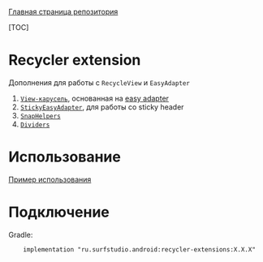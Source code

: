 [Главная страница репозитория](../docs/main.md)

[TOC]

# Recycler extension

Дополнения для работы с `RecycleView` и `EasyAdapter`

1. [`View-карусель`][carousel], основанная на [easy adapter](../../easyadapter/lib-easyadapter/)
2. [`StickyEasyAdapter`][sticky], для работы со sticky header
3. [`SnapHelpers`][snap]
4. [`Dividers`][divider]

# Использование
[Пример использования](../../recycler-extension/sample/)

# Подключение
Gradle:
```
    implementation "ru.surfstudio.android:recycler-extensions:X.X.X"
```


[carousel]: src/main/java/ru/surfstudio/android/recycler/extension/CarouselView.kt
[sticky]: src/main/java/ru/surfstudio/android/recycler/extension/sticky/StickyEasyAdapter.kt
[snap]: src/main/java/ru/surfstudio/android/recycler/extension/snaphelper
[divider]: src/main/java/ru/surfstudio/android/recycler/extension/divider/DividerItemDecoration.kt